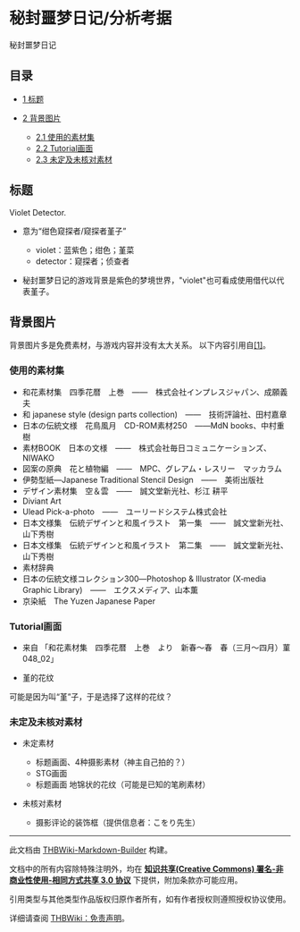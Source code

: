# 秘封噩梦日记/分析考据

<!-- source html: G:\repos\THBWiki-Markdown-Builder\THBWikiMarkdown\Temp\main\6\60\ns0%3A%E7%A7%98%E5%B0%81%E5%99%A9%E6%A2%A6%E6%97%A5%E8%AE%B0%2F%E5%88%86%E6%9E%90%E8%80%83%E6%8D%AE.html -->

秘封噩梦日记


## 目录

- [1 标题](#标题)
- [2 背景图片](#背景图片)

  - [2.1 使用的素材集](#使用的素材集)
  - [2.2 Tutorial画面](#Tutorial画面)
  - [2.3 未定及未核对素材](#未定及未核对素材)








## 标题
  
Violet Detector.
  

- 意为“绀色窥探者/窥探者堇子”
  - violet：蓝紫色；绀色；堇菜
  - detector：窥探者；侦查者

- 秘封噩梦日记的游戏背景是紫色的梦境世界，"violet"也可看成使用借代以代表堇子。


## 背景图片
  
背景图片多是免费素材，与游戏内容并没有太大关系。 以下内容引用自[[1]](https://kiribumekki50.wixsite.com/hifuu-vd)。
  


### 使用的素材集
- 和花素材集　四季花暦　上巻　――　株式会社インプレスジャパン、成願義夫
- 和 japanese style (design parts collection)　――　技術評論社、田村嘉章
- 日本の伝統文様　花鳥風月　CD-ROM素材250　――MdN books、中村重樹
- 素材BOOK　日本の文様　――　株式会社毎日コミュニケーションズ、NIWAKO
- 図案の原典　花と植物編　――　MPC、グレアム・レスリー　マッカラム
- 伊勢型紙―Japanese Traditional Stencil Design　――　美術出版社
- デザイン素材集　空＆雲　――　誠文堂新光社、杉江 耕平
- Diviant Art
- Ulead Pick-a-photo　――　ユーリードシステム株式会社
- 日本文様集　伝統デザインと和風イラスト　第一集　――　誠文堂新光社、山下秀樹
- 日本文様集　伝統デザインと和風イラスト　第二集　――　誠文堂新光社、山下秀樹
- 素材辞典
- 日本の伝統文様コレクション300―Photoshop &amp; Illustrator (X‐media Graphic Library)　――　エクスメディア、山本薫
- 京染紙　The Yuzen Japanese Paper


### Tutorial画面
  
[](./文件-秘封噩梦日记分析考据-1.jpg.md)
  


  
  

  

- 来自 「和花素材集　四季花暦　上巻　より　新春～春　春（三月～四月）菫048_02」

- [](./文件-秘封噩梦日记分析考据-2.jpg.md)堇的花纹

  
可能是因为叫“堇”子，于是选择了这样的花纹？
  


### 未定及未核对素材
- 未定素材
  - 标题画面、4种摄影素材（神主自己拍的？）
  - STG画面
  - 标题画面 地锦状的花纹（可能是已知的笔刷素材）

- 未核对素材
  - 摄影评论的装饰框（提供信息者：こをり先生）






---

此文档由 [THBWiki-Markdown-Builder](https://github.com/Delsin-Yu/THBWiki-Markdown-Builder) 构建。

文档中的所有内容除特殊注明外，均在 [**知识共享(Creative Commons) 署名-非商业性使用-相同方式共享 3.0 协议**](https://creativecommons.org/licenses/by-sa/3.0/deed.zh-hans) 下提供，附加条款亦可能应用。

引用类型与其他类型作品版权归原作者所有，如有作者授权则遵照授权协议使用。

详细请查阅 [THBWiki：免责声明](https://thbwiki.cc/THBWiki:%E5%85%8D%E8%B4%A3%E5%A3%B0%E6%98%8E)。

